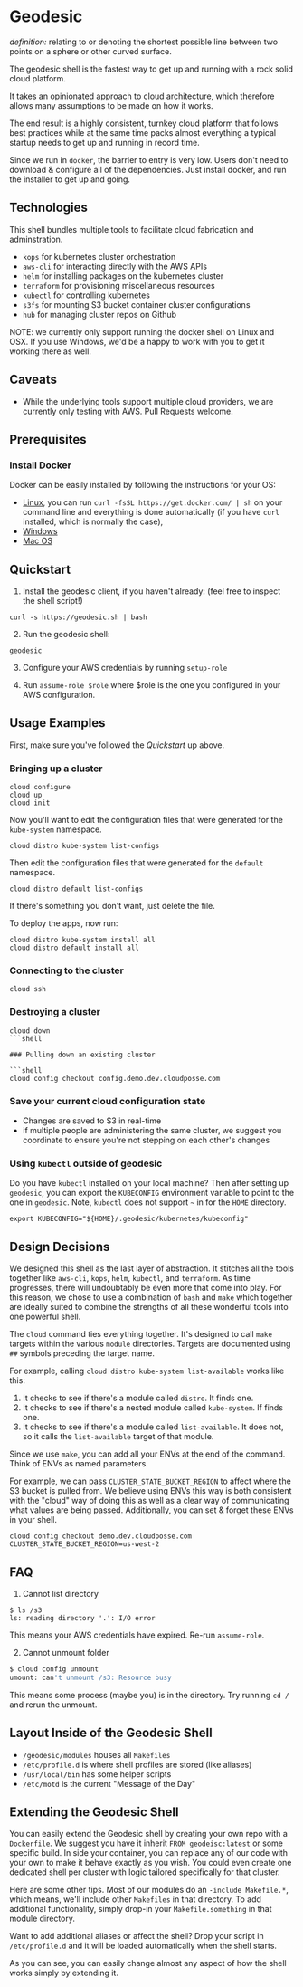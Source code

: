 # Geodesic

*definition:* relating to or denoting the shortest possible line between two points on a sphere or other curved surface.

The geodesic shell is the fastest way to get up and running with a rock solid cloud platform. 

It takes an opinionated approach to cloud architecture, which therefore allows many assumptions to be made on how it works. 

The end result is a highly consistent, turnkey cloud platform that follows best practices while at the same time packs almost everything a typical 
startup needs to get up and running in record time.  

Since we run in `docker`, the barrier to entry is very low. Users don't need to download & configure all of the dependencies. Just install docker, and run the installer to get up and going. 

## Technologies

This shell bundles multiple tools to facilitate cloud fabrication and adminstration.

* `kops` for kubernetes cluster orchestration
* `aws-cli` for interacting directly with the AWS APIs
* `helm` for installing packages on the kubernetes cluster
* `terraform` for provisioning miscellaneous resources 
* `kubectl` for controlling kubernetes
* `s3fs` for mounting S3 bucket container cluster configurations
* `hub` for managing cluster repos on Github


NOTE: we currently only support running the docker shell on Linux and OSX. If you use Windows, we'd be a happy to work with you to get it working there as well.

## Caveats

* While the underlying tools support multiple cloud providers, we are currently only testing with AWS. Pull Requests welcome.

## Prerequisites

### Install Docker

Docker can be easily installed by following the instructions for your OS:

* [Linux](https://docs.docker.com/linux/step_one/), you can run  `curl -fsSL https://get.docker.com/ | sh` on your command line and everything is done automatically (if you have `curl` installed, which is normally the case),
* [Windows](https://docs.docker.com/windows/step_one/)
* [Mac OS](https://docs.docker.com/mac/step_one/)

## Quickstart

1. Install the geodesic client, if you haven't already: (feel free to inspect the shell script!)
```
curl -s https://geodesic.sh | bash
```

2. Run the geodesic shell:
```
geodesic
```

3. Configure your AWS credentials by running `setup-role`

4. Run `assume-role $role` where $role is the one you configured in your AWS configuration.

## Usage Examples

First, make sure you've followed the *Quickstart* up above.

### Bringing up a cluster

```shell
cloud configure
cloud up
cloud init
```

Now you'll want to edit the configuration files that were generated for the `kube-system` namespace.

```shell
cloud distro kube-system list-configs
```


Then edit the configuration files that were generated for the `default` namespace.
```shell
cloud distro default list-configs
```

If there's something you don't want, just delete the file.

To deploy the apps, now run:
```shell
cloud distro kube-system install all
cloud distro default install all
```

### Connecting to the cluster

```shell
cloud ssh
```

### Destroying a cluster

```shell
cloud down
```shell

### Pulling down an existing cluster

```shell
cloud config checkout config.demo.dev.cloudposse.com
```

### Save your current cloud configuration state

* Changes are saved to S3 in real-time
* if multiple people are administering the same cluster, we suggest you coordinate to ensure you're not stepping on each other's changes

### Using `kubectl` outside of geodesic

Do you have `kubectl` installed on your local machine? Then after setting up `geodesic`, you can export the `KUBECONFIG` environment variable to point to the one in `geodesic`. Note, `kubectl` does not support `~` in for the `HOME` directory.

```shell
export KUBECONFIG="${HOME}/.geodesic/kubernetes/kubeconfig" 
```

## Design Decisions

We designed this shell as the last layer of abstraction. It stitches all the tools together like `aws-cli`, `kops`, `helm`, `kubectl`, and `terraform`. As time progresses,
there will undoubtably be even more that come into play. For this reason, we chose to use a combination of `bash` and `make` which together are ideally suited to combine the 
strengths of all these wonderful tools into one powerful shell.

The `cloud` command ties everything together. It's designed to call `make` targets within the various `module` directories. Targets are documented using `##` symbols preceding the target name. 

For example, calling `cloud distro kube-system list-available` works like this:

1. It checks to see if there's a module called `distro`. It finds one.
2. It checks to see if there's a nested module called `kube-system`. If finds one.
3. It checks to see if there's a module called `list-available`. It does not, so it calls the `list-available` target of that module.

Since we use `make`, you can add all your ENVs at the end of the command. Think of ENVs as named parameters. 

For example, we can pass `CLUSTER_STATE_BUCKET_REGION` to affect where the S3 bucket is pulled from. We believe using ENVs this way is both consistent
with the "cloud" way of doing this as well as a clear way of communicating what values are being passed. Additionally, you can set & forget these ENVs in your shell.

```shell
cloud config checkout demo.dev.cloudposse.com CLUSTER_STATE_BUCKET_REGION=us-west-2
```

## FAQ

1. Cannot list directory

```
$ ls /s3
ls: reading directory '.': I/O error
```

This means your AWS credentials have expired. Re-run `assume-role`.

2. Cannot unmount folder
```bash
$ cloud config unmount
umount: can't unmount /s3: Resource busy
```

This means some process (maybe you) is in the directory. Try running `cd /` and rerun the unmount.

## Layout Inside of the Geodesic Shell

* `/geodesic/modules` houses all `Makefiles` 
* `/etc/profile.d` is where shell profiles are stored (like aliases)
* `/usr/local/bin` has some helper scripts
* `/etc/motd` is the current "Message of the Day"

## Extending the Geodesic Shell

You can easily extend the Geodesic shell by creating your own repo with a `Dockerfile`. We suggest you have it inherit `FROM geodeisc:latest` or some specific build.
In side your container, you can replace any of our code with your own to make it behave exactly as you wish. You could even create one dedicated shell per cluster with 
logic tailored specifically for that cluster.

Here are some other tips. Most of our modules do an `-include Makefile.*`, which means, we'll include other `Makefiles` in that directory. To add additional functionality,
simply drop-in your `Makefile.something` in that module directory.

Want to add additional aliases or affect the shell? Drop your script in `/etc/profile.d` and it will be loaded automatically when the shell starts. 

As you can see, you can easily change almost any aspect of how the shell works simply by extending it.


